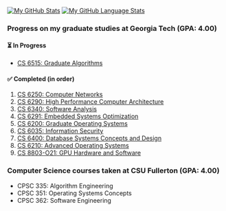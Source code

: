 [![My GitHub Stats](https://github-readme-stats-phi-one-62.vercel.app/api/?username=gaubiago&count_private=true&hide_rank=true&theme=transparent&include_all_commits=true&show_icons=true&hide_border=true&custom_title=My%20%GitHub%20%Stats)]()
[![My GitHub Language Stats](https://github-readme-stats-phi-one-62.vercel.app/api/top-langs/?username=gaubiago&count_private=true&layout=compact&theme=transparent&langs_count=10&hide=GLSL,Forth,MATLAB,Jupyter%20%Notebook&include_all_commits=true&card_width=350px&hide_border=true&custom_title=Top&nbsp;10&nbsp;Languages%20%I've%20%Used)]()

### Progress on my graduate studies at Georgia Tech (GPA: 4.00)

#### ⏳ In Progress
 - [CS 6515: Graduate Algorithms](https://omscs.gatech.edu/cs-6515-intro-graduate-algorithms)

#### ✅ Completed (in order)
 1. [CS 6250: Computer Networks](https://omscs.gatech.edu/cs-6250-computer-networks)
 2. [CS 6290: High Performance Computer Architecture](https://omscs.gatech.edu/cs-6290-high-performance-computer-architecture)
 3. [CS 6340: Software Analysis](https://omscs.gatech.edu/cs-6340-software-analysis)
 4. [CS 6291: Embedded Systems Optimization](https://omscs.gatech.edu/cs-6291-embedded-systems-optimization)
 5. [CS 6200: Graduate Operating Systems](https://omscs.gatech.edu/cs-6200-introduction-operating-systems)
 6. [CS 6035: Information Security](https://omscs.gatech.edu/cs-6035-introduction-to-information-security)
 7. [CS 6400: Database Systems Concepts and Design](https://omscs.gatech.edu/cs-6400-database-systems-concepts-and-design)
 8. [CS 6210: Advanced Operating Systems](https://omscs.gatech.edu/cs-6210-advanced-operating-systems)
 9. [CS 8803-O21: GPU Hardware and Software](https://omscs.gatech.edu/cs-8803-o21-gpu-hardware-and-software)
 

### Computer Science courses taken at CSU Fullerton (GPA: 4.00)
 - CPSC 335: Algorithm Engineering
 - CPSC 351: Operating Systems Concepts
 - CPSC 362: Software Engineering

<!--

Good tips for further customization of the profile page:
https://www.youtube.com/watch?v=n6d4KHSKqGk&t

Cards to update every 4 hours.

### Hi there 👋

**gaubiago/gaubiago** is a ✨ _special_ ✨ repository because its `README.md` (this file) appears on your GitHub profile.

Here are some ideas to get you started:

- 🔭 I’m currently working on ...
- 🌱 I’m currently learning ...
- 👯 I’m looking to collaborate on ...
- 🤔 I’m looking for help with ...
- 💬 Ask me about ...
- 📫 How to reach me: ...
- 😄 Pronouns: ...
- ⚡ Fun fact: ...

-->
